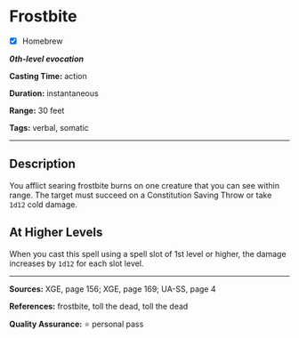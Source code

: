 # Frostbite

- [x] Homebrew

***0th-level evocation***

**Casting Time:** action

**Duration:** instantaneous

**Range:** 30 feet

**Tags:** verbal, somatic

---

## Description
You afflict searing frostbite burns on one creature that you can see within range.
The target must succeed on a Constitution Saving Throw or take `1d12` cold damage.

## At Higher Levels
When you cast this spell using a spell slot of 1st level or higher, the damage increases by `1d12` for each slot level.

---

**Sources:** XGE, page 156; XGE, page 169; UA-SS, page 4

**References:** frostbite, toll the dead, toll the dead

**Quality Assurance:** :star: personal pass
